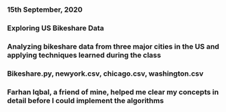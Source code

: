 ### 15th September, 2020

### Exploring US Bikeshare Data

### Analyzing bikeshare data from three major cities in the US and applying techniques learned during the class

### Bikeshare.py, newyork.csv, chicago.csv, washington.csv

### Farhan Iqbal, a friend of mine, helped me clear my concepts in detail before I could implement the algorithms

